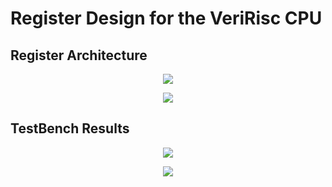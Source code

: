 # Register Design for the VeriRisc CPU

## Register Architecture

<p align="center">
  <img src="https://github.com/A-Hares/VeriRisc_CPU/assets/139650137/53c71393-9a76-4af9-9a5b-2f3b8c536194" />
</p>
<p align="center">
  <img src="https://github.com/A-Hares/VeriRisc_CPU/assets/139650137/13ba21a0-9a52-4362-bb36-62eb3b011ada" />
</p>

## TestBench Results
<p align="center">
  <img src="https://github.com/A-Hares/VeriRisc_CPU/assets/139650137/0213b7d2-a2e9-433d-8b2e-0580c8e92fe0" />
</p>
<p align="center">
  <img src="https://github.com/A-Hares/VeriRisc_CPU/assets/139650137/7ed6ebc7-c726-4024-a69f-b06d2bdbe10f" />
</p>
